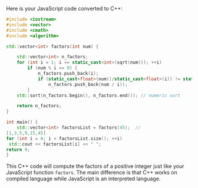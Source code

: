 Here is your JavaScript code converted to C++:

```cpp
#include <iostream>
#include <vector>
#include <cmath>
#include <algorithm>

std::vector<int> factors(int num) {

    std::vector<int> n_factors;
    for (int i = 1; i <= static_cast<int>(sqrt(num))); ++i) 
        if (num % i == 0) {
            n_factors.push_back(i);
            if (static_cast<float>(num))/static_cast<float>(i)) != static_cast<float>(i)))
                n_factors.push_back(num / i));
        }
    std::sort(n_factors.begin(), n_factors.end()); // numeric sort

    return n_factors;
}

int main() {
    std::vector<int> factorsList = factors(45);  // 
[1,3,5,9,15,45] 
for (int i = 0; i < factorsList.size(); ++i) 
 std::cout << factorsList[i] << " "; 
return 0;
}
```
This C++ code will compute the factors of a positive integer just like your JavaScript function `factors`. The main difference is that C++ works on compiled language while JavaScript is an interpreted language.
